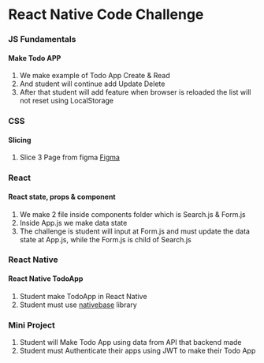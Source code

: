 # React Native Code Challenge

### JS Fundamentals

#### Make Todo APP
1. We make example of Todo App Create & Read
2. And student will continue add Update Delete
3. After that student will add feature when browser is reloaded the list will not reset using LocalStorage

### CSS
#### Slicing 
1. Slice 3 Page from figma 
   [Figma](https://www.figma.com/file/iS5khkiiZetrzYp6FvU7AI/Payment-App-(Copy)?node-id=0%3A1)

### React
#### React state, props & component
1. We make 2 file inside components folder
   which is Search.js & Form.js
2. Inside App.js we make data state
3. The challenge is student will input at Form.js and must update the data state at App.js, while the Form.js is child of Search.js

### React Native
#### React Native TodoApp
1. Student make TodoApp in React Native
2. Student must use [nativebase](http://nativebase.io) library


### Mini Project
1. Student will Make Todo App using data from API that backend made
2. Student must Authenticate their apps using JWT to make their Todo App
